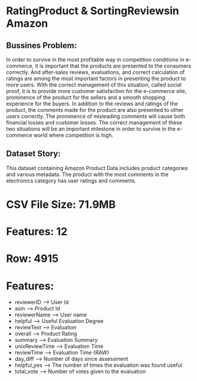 
                                           
#  RatingProduct & SortingReviewsin Amazon  
                                      


## Bussines Problem:


In order to survive in the most profitable way in competition conditions in e-commerce, it is important that the products are presented to the consumers correctly. And after-sales reviews, evaluations, and correct calculation of ratings are among the most important factors in presenting the product to more users. With the correct management of this situation, called social proof, it is to provide more customer satisfaction for the e-commerce site, prominence of the product for the sellers and a smooth shopping experience for the buyers. In addition to the reviews and ratings of the product, the comments made for the product are also presented to other users correctly. The prominence of misleading comments will cause both financial losses and customer losses. The correct management of these two situations will be an important milestone in order to survive in the e-commerce world where competition is high.



## Dataset Story:


This dataset containing Amazon Product Data includes product categories and various metadata.
The product with the most comments in the electronics category has user ratings and comments.

# CSV File Size: 71.9MB
# Features: 12
# Row: 4915   


# Features:


- reviewerID --> User Id
- asin --> Product Id
- reviewerName --> User name 
- helpful --> Useful Evaluation Degree
- reviewText --> Evaluation
- overall --> Product Rating
- summary --> Evaluation Summary
- unixReviewTime --> Evaluation Time
- reviewTime --> Evaluation Time {RAW}
- day_diff --> Number of days since assessment
- helpful_yes --> The number of times the evaluation was found useful
- total_vote --> Number of votes given to the evaluation



